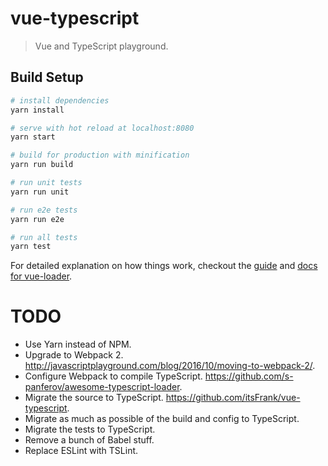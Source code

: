 # vue-typescript

> Vue and TypeScript playground.

## Build Setup

``` bash
# install dependencies
yarn install

# serve with hot reload at localhost:8080
yarn start

# build for production with minification
yarn run build

# run unit tests
yarn run unit

# run e2e tests
yarn run e2e

# run all tests
yarn test
```

For detailed explanation on how things work, checkout the [guide](http://vuejs-templates.github.io/webpack/) and [docs for vue-loader](http://vuejs.github.io/vue-loader).

# TODO

* Use Yarn instead of NPM.
* Upgrade to Webpack 2. http://javascriptplayground.com/blog/2016/10/moving-to-webpack-2/.
* Configure Webpack to compile TypeScript. https://github.com/s-panferov/awesome-typescript-loader.
* Migrate the source to TypeScript. https://github.com/itsFrank/vue-typescript.
* Migrate as much as possible of the build and config to TypeScript.
* Migrate the tests to TypeScript.
* Remove a bunch of Babel stuff.
* Replace ESLint with TSLint.